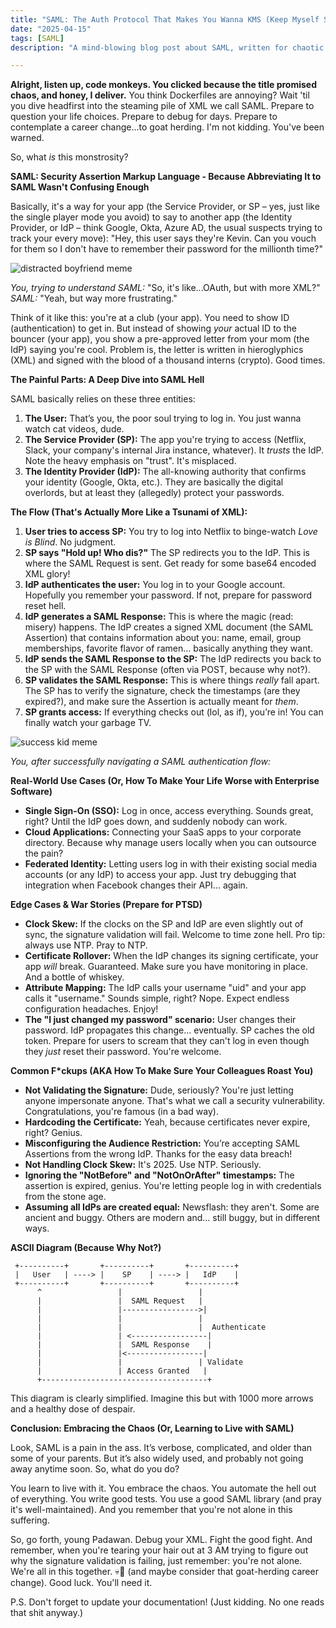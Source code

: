 ```yaml
---
title: "SAML: The Auth Protocol That Makes You Wanna KMS (Keep Myself Silent, 💀)"
date: "2025-04-15"
tags: [SAML]
description: "A mind-blowing blog post about SAML, written for chaotic Gen Z engineers, explaining why it's both the bane of our existence and somehow...still used."

---
```


**Alright, listen up, code monkeys. You clicked because the title promised chaos, and honey, I deliver.** You think Dockerfiles are annoying? Wait 'til you dive headfirst into the steaming pile of XML we call SAML. Prepare to question your life choices. Prepare to debug for days. Prepare to contemplate a career change...to goat herding. I'm not kidding. You've been warned.

So, what *is* this monstrosity?

**SAML: Security Assertion Markup Language - Because Abbreviating It to SAML Wasn't Confusing Enough**

Basically, it's a way for your app (the Service Provider, or SP – yes, just like the single player mode you avoid) to say to another app (the Identity Provider, or IdP – think Google, Okta, Azure AD, the usual suspects trying to track your every move): "Hey, this user says they're Kevin. Can you vouch for them so I don't have to remember their password for the millionth time?"

![distracted boyfriend meme](https://i.imgflip.com/30b1gx.jpg)

*You, trying to understand SAML:* "So, it's like...OAuth, but with more XML?"
*SAML:* "Yeah, but way more frustrating."

Think of it like this: you're at a club (your app). You need to show ID (authentication) to get in. But instead of showing *your* actual ID to the bouncer (your app), you show a pre-approved letter from your mom (the IdP) saying you're cool. Problem is, the letter is written in hieroglyphics (XML) and signed with the blood of a thousand interns (crypto). Good times.

**The Painful Parts: A Deep Dive into SAML Hell**

SAML basically relies on these three entities:

1.  **The User:** That’s you, the poor soul trying to log in. You just wanna watch cat videos, dude.
2.  **The Service Provider (SP):** The app you're trying to access (Netflix, Slack, your company's internal Jira instance, whatever). It *trusts* the IdP. Note the heavy emphasis on "trust". It's misplaced.
3.  **The Identity Provider (IdP):** The all-knowing authority that confirms your identity (Google, Okta, etc.). They are basically the digital overlords, but at least they (allegedly) protect your passwords.

**The Flow (That's Actually More Like a Tsunami of XML):**

1.  **User tries to access SP:** You try to log into Netflix to binge-watch *Love is Blind*. No judgment.
2.  **SP says "Hold up! Who dis?"** The SP redirects you to the IdP. This is where the SAML Request is sent. Get ready for some base64 encoded XML glory!
3.  **IdP authenticates the user:** You log in to your Google account. Hopefully you remember your password. If not, prepare for password reset hell.
4.  **IdP generates a SAML Response:** This is where the magic (read: misery) happens. The IdP creates a signed XML document (the SAML Assertion) that contains information about you: name, email, group memberships, favorite flavor of ramen… basically anything they want.
5.  **IdP sends the SAML Response to the SP:** The IdP redirects you back to the SP with the SAML Response (often via POST, because why not?).
6.  **SP validates the SAML Response:** This is where things *really* fall apart. The SP has to verify the signature, check the timestamps (are they expired?), and make sure the Assertion is actually meant for *them*.
7.  **SP grants access:** If everything checks out (lol, as if), you’re in! You can finally watch your garbage TV.

![success kid meme](https://i.kym-cdn.com/photos/images/newsfeed/000/131/351/eb6.jpg)

*You, after successfully navigating a SAML authentication flow:*

**Real-World Use Cases (Or, How To Make Your Life Worse with Enterprise Software)**

*   **Single Sign-On (SSO):** Log in once, access everything. Sounds great, right? Until the IdP goes down, and suddenly nobody can work.
*   **Cloud Applications:** Connecting your SaaS apps to your corporate directory. Because why manage users locally when you can outsource the pain?
*   **Federated Identity:** Letting users log in with their existing social media accounts (or any IdP) to access your app. Just try debugging that integration when Facebook changes their API... again.

**Edge Cases & War Stories (Prepare for PTSD)**

*   **Clock Skew:** If the clocks on the SP and IdP are even slightly out of sync, the signature validation will fail. Welcome to time zone hell. Pro tip: always use NTP. Pray to NTP.
*   **Certificate Rollover:** When the IdP changes its signing certificate, your app *will* break. Guaranteed. Make sure you have monitoring in place. And a bottle of whiskey.
*   **Attribute Mapping:** The IdP calls your username "uid" and your app calls it "username." Sounds simple, right? Nope. Expect endless configuration headaches. Enjoy!
*   **The "I just changed my password" scenario:** User changes their password. IdP propagates this change... eventually. SP caches the old token. Prepare for users to scream that they can't log in even though they *just* reset their password. You're welcome.

**Common F\*ckups (AKA How To Make Sure Your Colleagues Roast You)**

*   **Not Validating the Signature:** Dude, seriously? You're just letting anyone impersonate anyone. That's what we call a security vulnerability. Congratulations, you're famous (in a bad way).
*   **Hardcoding the Certificate:** Yeah, because certificates never expire, right? Genius.
*   **Misconfiguring the Audience Restriction:** You’re accepting SAML Assertions from the wrong IdP. Thanks for the easy data breach!
*   **Not Handling Clock Skew:** It's 2025. Use NTP. Seriously.
*   **Ignoring the "NotBefore" and "NotOnOrAfter" timestamps:** The assertion is expired, genius. You're letting people log in with credentials from the stone age.
*   **Assuming all IdPs are created equal:** Newsflash: they aren't. Some are ancient and buggy. Others are modern and… still buggy, but in different ways.

**ASCII Diagram (Because Why Not?)**

```
 +----------+       +----------+       +----------+
 |   User   | ----> |    SP    | ----> |   IdP    |
 +----------+       +----------+       +----------+
      ^                 |                 |
      |                 |  SAML Request   |
      |                 |----------------->|
      |                 |                 |
      |                 |                 |  Authenticate
      |                 | <-----------------|
      |                 |  SAML Response    |
      |                 |<-----------------|
      |                 |                 | Validate
      |                 | Access Granted   |
      +-------------------------------------+
```

This diagram is clearly simplified. Imagine this but with 1000 more arrows and a healthy dose of despair.

**Conclusion: Embracing the Chaos (Or, Learning to Live with SAML)**

Look, SAML is a pain in the ass. It’s verbose, complicated, and older than some of your parents. But it’s also widely used, and probably not going away anytime soon. So, what do you do?

You learn to live with it. You embrace the chaos. You automate the hell out of everything. You write good tests. You use a good SAML library (and pray it's well-maintained). And you remember that you're not alone in this suffering.

So, go forth, young Padawan. Debug your XML. Fight the good fight. And remember, when you're tearing your hair out at 3 AM trying to figure out why the signature validation is failing, just remember: you're not alone. We're all in this together. 💀🙏 (and maybe consider that goat-herding career change). Good luck. You'll need it.

P.S. Don't forget to update your documentation! (Just kidding. No one reads that shit anyway.)
